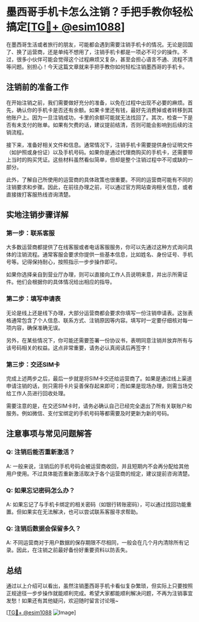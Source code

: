 # 墨西哥手机卡怎么注销？手把手教你轻松搞定[[TG💪+ @esim1088](https://t.me/s/esim1088)]

在墨西哥生活或者旅行的朋友，可能都会遇到需要注销手机卡的情况。无论是回国了、换了运营商，还是单纯不想用了，注销手机卡都是一项必不可少的操作。不过，很多小伙伴可能会觉得这个过程麻烦又复杂，甚至会担心语言不通、流程不清等问题。别担心！今天这篇文章就来手把手教你如何轻松注销墨西哥的手机卡。

## 注销前的准备工作

在开始注销之前，我们需要做好充分的准备，以免在过程中出现不必要的麻烦。首先，确认你的手机卡是否还有余额。如果卡里还有钱，最好先消费掉或者转移到其他账户上。因为一旦注销成功，卡里的余额可能就无法找回了。其次，检查一下是否有未支付的账单。如果有欠费的话，建议提前结清，否则可能会影响到后续的注销流程。

接下来，准备好相关文件和信息。通常情况下，注销手机卡需要提供身份证明文件（如护照或身份证）以及手机号码。如果你是通过代理商购买的手机卡，还需要带上当时的购买凭证。这些材料虽然看似简单，但却是整个注销过程中不可或缺的一部分。

此外，了解自己所使用的运营商的具体政策也很重要。不同的运营商可能有不同的注销要求和步骤。因此，在前往办理之前，可以通过官方网站查询相关信息，或者直接拨打客服热线咨询清楚。

## 实地注销步骤详解

### 第一步：联系客服

大多数运营商都提供了在线客服或者电话客服服务，你可以先通过这种方式询问具体的注销流程。通常客服会要求你提供一些基本信息，比如姓名、身份证号、手机号等。记得保持耐心，按照指示一步步操作即可。

如果你选择亲自到营业厅办理，则可以直接向工作人员说明来意，并出示所需证件。他们会根据你的具体情况给出相应的指导。

### 第二步：填写申请表

无论是线上还是线下办理，大部分运营商都会要求你填写一份注销申请表。这张表格通常包含了个人信息、联系方式、注销原因等内容。填写时一定要仔细核对每一项内容，确保准确无误。

另外，在某些情况下，你可能还需要签署一份协议书，表明同意注销并放弃所有与该号码相关的权益。这点非常重要，请务必认真阅读后再签字！

### 第三步：交还SIM卡

完成上述两步之后，最后一步就是将SIM卡交还给运营商了。如果是通过线上渠道申请注销的话，则只需将卡片妥善保存起来即可；而如果是现场办理，则需当场交给工作人员进行回收处理。

需要注意的是，在交还SIM卡时，请务必确认自己已经完全退出了所有关联账户和服务。例如微信、支付宝绑定的手机号码等都需要及时更新为新的号码。

## 注意事项与常见问题解答

### Q: 注销后能否重新激活？

A: 一般来说，注销后的手机号码会被运营商收回，并且短期内不会再分配给其他用户使用。不过具体能否重新激活取决于各个运营商的规定，建议提前咨询清楚。

### Q: 如果忘记密码怎么办？

A: 如果忘记了与手机卡绑定的相关密码（如银行转账密码），可以通过找回功能重置。但如果实在无法解决，也可以尝试联系客服寻求帮助。

### Q: 注销后数据会保留多久？

A: 不同运营商对于用户数据的保存期限不尽相同，一般会在几个月内清除所有记录。因此，在注销之前最好备份好重要资料以防丢失。

## 总结

通过以上介绍可以看出，虽然注销墨西哥手机卡看似复杂繁琐，但实际上只要按照正规途径一步步操作就能顺利完成。希望大家都能顺利解决问题，不再为注销事宜发愁！如果还有其他疑问，欢迎随时留言讨论哦~

[[TG💪+ @esim1088](https://t.me/s/esim1088) ![Image](https://i.postimg.cc/4NQfJmqS/Snipaste-2025-05-13-00-14-12.png)]